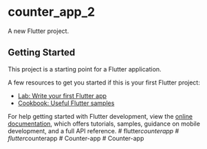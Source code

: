 # counter_app_2

A new Flutter project.

## Getting Started

This project is a starting point for a Flutter application.

A few resources to get you started if this is your first Flutter project:

- [Lab: Write your first Flutter app](https://docs.flutter.dev/get-started/codelab)
- [Cookbook: Useful Flutter samples](https://docs.flutter.dev/cookbook)

For help getting started with Flutter development, view the
[online documentation](https://docs.flutter.dev/), which offers tutorials,
samples, guidance on mobile development, and a full API reference.
#   f l u t t e r _ c o u n t e r a p p  
 #   f l u t t e r _ c o u n t e r a p p  
 #   C o u n t e r - a p p  
 #   C o u n t e r - a p p  
 